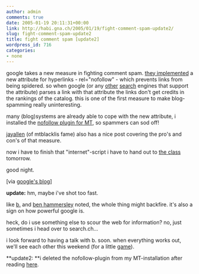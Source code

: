 ```yaml
---
author: admin
comments: true
date: 2005-01-19 20:11:31+00:00
link: http://habi.gna.ch/2005/01/19/fight-comment-spam-update2/
slug: fight-comment-spam-update2
title: fight comment spam [update2]
wordpress_id: 716
categories:
- none
---
```



google takes a new measure in fighting comment spam. [they implemented](http://www.google.com/googleblog/2005/01/preventing-comment-spam.html) a new attribute for hyperlinks - rel="nofollow" - which prevents links from being spidered. so when google (or any [other](http://blogs.msdn.com/msnsearch/archive/2005/01/18/nofollow_tags.aspx) [search](http://www.ysearchblog.com/archives/000069.html) engines that support the attribute) parses a link with that attribute the links don't get credits in the rankings of the catalog. this is one of the first measure to make blog-spamming really uninteresting.
  
many (blog)systems are already able to cope with the new attribute, i installed the [nofollow plugin for MT](http://www.movabletype.org/news/2005/01/movable_type_nofollow_p.shtml), so spammers can sod off!
  
[jayallen](http://www.jayallen.org/comment_spam/2005/01/massive_weblog_antispam_initiative_relnofollow) (of mtblacklis fame) also has a nice post covering the pro's and con's of that measure.
  
now i have to finish that "internet"-script i have to hand out to [the class](http://schule-kirchberg.ch/) tomorrow.
  
good night.



[via [google's blog](http://www.google.com/googleblog/2005/01/preventing-comment-spam.html)]



**update:** hm, maybe i've shot too fast.



like [b.](http://www.bernhardseefeld.ch/archives/000102.html) and [ben hammersley](http://www.benhammersley.com/weblog/2005/01/20/let_no_fellow_nofollow_lest_we_all_lie_fallow.html) noted, the whole thing might backfire. it's also a sign on how powerful google is. 
  
heck, do i use something else to scour the web for information? no, just sometimes i head over to search.ch...
  
i look forward to having a talk with b. soon. when everything works out, we'll see each other this weekend (for a little [game](http://targot.net/)). 



**update2: **i deleted the nofollow-plugin from my MT-installation after reading [here](http://www.nonofollow.net/).

